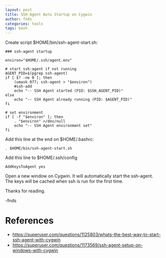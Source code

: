 ```yaml
---
layout: post
title: SSH Agent Auto Startup on Cygwin
author: fnds
categories: tools
tags: bash
---
```


Create script $HOME/bin/ssh-agent-start.sh:

    ### ssh-agent startup

    environ="$HOME/.ssh/agent.env"

    # start ssh-agent if not running
    AGENT_PID=$(pgrep ssh-agent)
    if [ $? -ne 0 ]; then
        (umask 077; ssh-agent > "$environ")
        #ssh-add
        echo "-- SSH Agent started (PID: $SSH_AGENT_PID)"
    else
        echo "-- SSH Agent already running (PID: $AGENT_PID)"
    fi

    # set environment
    if [ -f "$environ" ]; then
        . "$environ" >/dev/null
        echo "-- SSH Agent environment set"
    fi

Add this line at the end on $HOME/.bashrc:

    . $HOME/bin/ssh-agent-start.sh

Add this line to $HOME/.ssh/config

    AddKeysToAgent yes
    
Open a new window on Cygwin. It will automatically start the ssh-agent. The keys will be cached when ssh is run for the first time.

Thanks for reading.

-fnds

# References

- https://superuser.com/questions/1125803/whats-the-best-way-to-start-ssh-agent-with-cygwin
- https://superuser.com/questions/1173569/ssh-agent-setup-on-windows-with-cygwin
